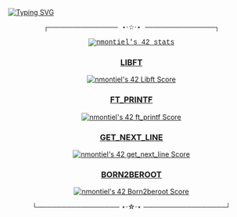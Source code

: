 <body>  
  <a href="https://git.io/typing-svg"><img src="https://readme-typing-svg.demolab.com?font=Handjet&weight=300&size=40&pause=1000&color=B893AA&background=FF272700&center=true&vCenter=true&width=435&lines=Hey%2C+I'm+Nekane+%3D)" alt="Typing SVG" /></a>
  <font face="courier">
    <p align="center">┌───────────────── ⋆⋅☆⋅⋆ ─────────────────┐</p>
    <div align="center"><a href="https://github.com/JaeSeoKim/badge42"><img src="https://badge42.vercel.app/api/v2/clgxuihg7003608l92rk5ua9w/stats?cursusId=21&coalitionId=275" alt="nmontiel's 42 stats" /></a></div></font>
    <h3 align="center"><b><u>LIBFT</u></h3></b>
    <p align="center"><a href="https://github.com/JaeSeoKim/badge42"><img src="https://badge42.vercel.app/api/v2/clgxuihg7003608l92rk5ua9w/project/3067093" alt="nmontiel's 42 Libft Score" /></a></p>
    <h3 align="center"><b><u>FT_PRINTF</h3></b></u>
    <p align="center"><a href="https://github.com/JaeSeoKim/badge42"><img src="https://badge42.vercel.app/api/v2/clgxuihg7003608l92rk5ua9w/project/3085062" alt="nmontiel's 42 ft_printf Score" /></a></p>
      <h3 align="center"><b><u>GET_NEXT_LINE</b></h3></u>
    <p align="center"><a href="https://github.com/JaeSeoKim/badge42"><img src="https://badge42.vercel.app/api/v2/clgxuihg7003608l92rk5ua9w/project/3112999" alt="nmontiel's 42 get_next_line Score" /></a></p>
      <h3 align="center"><b><u>BORN2BEROOT</b></h3></u>
    <p align="center"><a href="https://github.com/JaeSeoKim/badge42"><img src="https://badge42.vercel.app/api/v2/clgxuihg7003608l92rk5ua9w/project/3113001" alt="nmontiel's 42 Born2beroot Score" /></a></p>
    <p align="center">└───────────────── ⋆⋅☆⋅⋆ ─────────────────┘</p>
</body>
